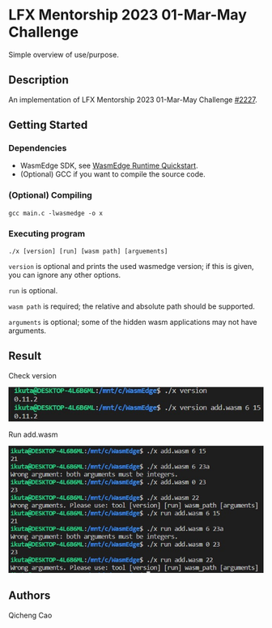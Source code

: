 # LFX Mentorship 2023 01-Mar-May Challenge

Simple overview of use/purpose.

## Description

An implementation of LFX Mentorship 2023 01-Mar-May Challenge [#2227](https://github.com/WasmEdge/WasmEdge/discussions/2227).

## Getting Started

### Dependencies

* WasmEdge SDK, see [WasmEdge Runtime Quickstart](https://wasmedge.org/book/en/quick_start/install.html).
* (Optional) GCC if you want to compile the source code.

### (Optional) Compiling

```
gcc main.c -lwasmedge -o x
```

### Executing program

```
./x [version] [run] [wasm path] [arguements]
```

`version` is optional and prints the used wasmedge version; if this is given, you can ignore any other options.

`run` is optional.

`wasm path` is required; the relative and absolute path should be supported.

`arguments` is optional; some of the hidden wasm applications may not have arguments.

## Result

Check version

![](/image/ver.jpg)

Run add.wasm

![](/image/run.jpg)

## Authors

Qicheng Cao
